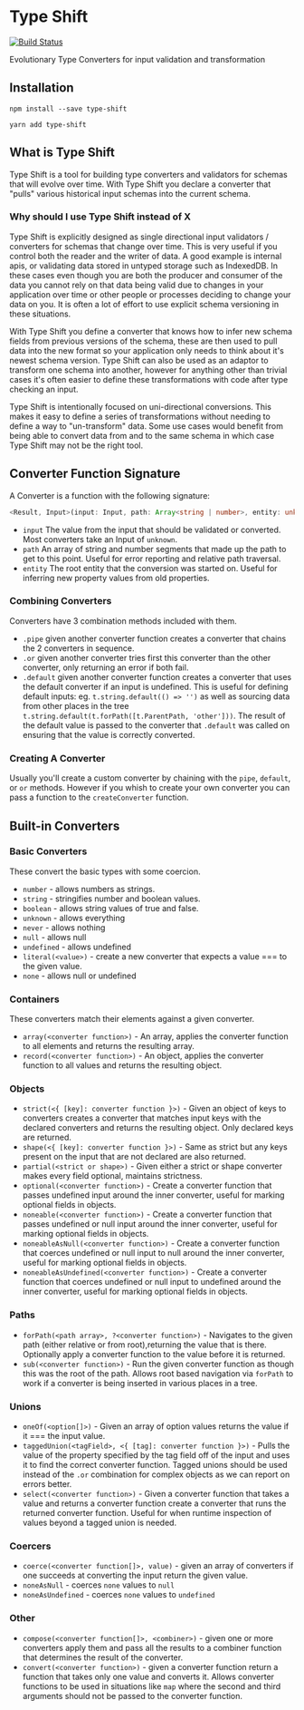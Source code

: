 # Type Shift

[![Build Status](https://travis-ci.com/RateGravity/type-shift.svg?branch=master)](https://travis-ci.com/RateGravity/type-shift)

Evolutionary Type Converters for input validation and transformation

## Installation

`npm install --save type-shift`

`yarn add type-shift`

## What is Type Shift

Type Shift is a tool for building type converters and validators for schemas that will evolve over time. With Type Shift you declare a converter that "pulls" various historical input schemas into the current schema.

### Why should I use Type Shift instead of X

Type Shift is explicitly designed as single directional input validators / converters for schemas that change over time. This is very useful if you control both the reader and the writer of data. A good example is internal apis, or validating data stored in untyped storage such as IndexedDB. In these cases even though you are both the producer and consumer of the data you cannot rely on that data being valid due to changes in your application over time or other people or processes deciding to change your data on you. It is often a lot of effort to use explicit schema versioning in these situations.

With Type Shift you define a converter that knows how to infer new schema fields from previous versions of the schema, these are then used to pull data into the new format so your application only needs to think about it's newest schema version. Type Shift can also be used as an adaptor to transform one schema into another, however for anything other than trivial cases it's often easier to define these transformations with code after type checking an input.

Type Shift is intentionally focused on uni-directional conversions. This makes it easy to define a series of transformations without needing to define a way to "un-transform" data. Some use cases would benefit from being able to convert data from and to the same schema in which case Type Shift may not be the right tool.

## Converter Function Signature

A Converter is a function with the following signature:

```ts
<Result, Input>(input: Input, path: Array<string | number>, entity: unknown) => Result;
```

- `input` The value from the input that should be validated or converted. Most converters take an Input of `unknown`.
- `path` An array of string and number segments that made up the path to get to this point. Useful for error reporting and relative path traversal.
- `entity` The root entity that the conversion was started on. Useful for inferring new property values from old properties.

### Combining Converters

Converters have 3 combination methods included with them.

- `.pipe` given another converter function creates a converter that chains the 2 converters in sequence.
- `.or` given another converter tries first this converter than the other converter, only returning an error if both fail.
- `.default` given another converter function creates a converter that uses the default converter if an input is undefined. This is useful for defining default inputs: eg. `t.string.default(() => '')` as well as sourcing data from other places in the tree `t.string.default(t.forPath([t.ParentPath, 'other']))`. The result of the default value is passed to the converter that `.default` was called on ensuring that the value is correctly converted.

### Creating A Converter

Usually you'll create a custom converter by chaining with the `pipe`, `default`, or `or` methods. However if you whish to create your own converter you can pass a function to the `createConverter` function.

## Built-in Converters

### Basic Converters

These convert the basic types with some coercion.

- `number` - allows numbers as strings.
- `string` - stringifies number and boolean values.
- `boolean` - allows string values of true and false.
- `unknown` - allows everything
- `never` - allows nothing
- `null` - allows null
- `undefined` - allows undefined
- `literal(<value>)` - create a new converter that expects a value === to the given value.
- `none` - allows null or undefined

### Containers

These converters match their elements against a given converter.

- `array(<converter function>)` - An array, applies the converter function to all elements and returns the resulting array.
- `record(<converter function>)` - An object, applies the converter function to all values and returns the resulting object.

### Objects

- `strict(<{ [key]: converter function }>)` - Given an object of keys to converters creates a converter that matches input keys with the declared converters and returns the resulting object. Only declared keys are returned.
- `shape(<{ [key]: converter function }>)` - Same as strict but any keys present on the input that are not declared are also returned.
- `partial(<strict or shape>)` - Given either a strict or shape converter makes every field optional, maintains strictness.
- `optional(<converter function>)` - Create a converter function that passes undefined input around the inner converter, useful for marking optional fields in objects.
- `noneable(<converter function>)` - Create a converter function that passes undefined or null input around the inner converter, useful for marking optional fields in objects.
- `noneableAsNull(<converter function>)` - Create a converter function that coerces undefined or null input to null around the inner converter, useful for marking optional fields in objects.
- `noneableAsUndefined(<converter function>)` - Create a converter function that coerces undefined or null input to undefined around the inner converter, useful for marking optional fields in objects.

### Paths

- `forPath(<path array>, ?<converter function>)` - Navigates to the given path (either relative or from root),returning the value that is there. Optionally apply a converter function to the value before it is returned.
- `sub(<converter function>)` - Run the given converter function as though this was the root of the path. Allows root based navigation via `forPath` to work if a converter is being inserted in various places in a tree.

### Unions

- `oneOf(<option[]>)` - Given an array of option values returns the value if it === the input value.
- `taggedUnion(<tagField>, <{ [tag]: converter function }>)` - Pulls the value of the property specified by the tag field off of the input and uses it to find the correct converter function. Tagged unions should be used instead of the `.or` combination for complex objects as we can report on errors better.
- `select(<converter function>)` - Given a converter function that takes a value and returns a converter function create a converter that runs the returned converter function. Useful for when runtime inspection of values beyond a tagged union is needed.

### Coercers

- `coerce(<converter function[]>, value)` - given an array of converters if one succeeds at converting the input return the given value.
- `noneAsNull` - coerces `none` values to `null`
- `noneAsUndefined` - coerces `none` values to `undefined`

### Other

- `compose(<converter function[]>, <combiner>)` - given one or more converters apply them and pass all the results to a combiner function that determines the result of the converter.
- `convert(<converter function>)` - given a converter function return a function that takes only one value and converts it. Allows converter functions to be used in situations like `map` where the second and third arguments should not be passed to the converter function.
